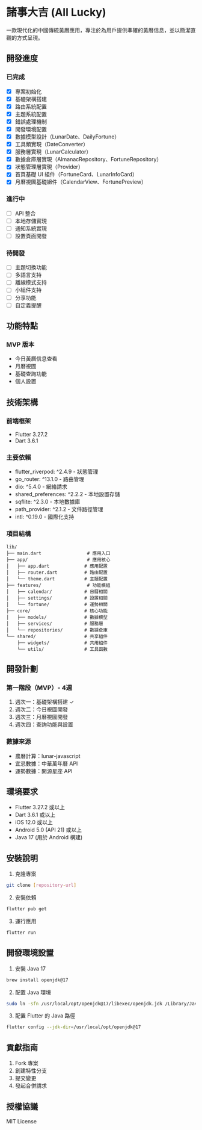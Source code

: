 # 諸事大吉 (All Lucky)

一款現代化的中國傳統黃曆應用，專注於為用戶提供準確的黃曆信息，並以簡潔直觀的方式呈現。

## 開發進度

### 已完成
- [x] 專案初始化
- [x] 基礎架構搭建
- [x] 路由系統配置
- [x] 主題系統配置
- [x] 錯誤處理機制
- [x] 開發環境配置
- [x] 數據模型設計（LunarDate、DailyFortune）
- [x] 工具類實現（DateConverter）
- [x] 服務層實現（LunarCalculator）
- [x] 數據倉庫層實現（AlmanacRepository、FortuneRepository）
- [x] 狀態管理層實現（Provider）
- [x] 首頁基礎 UI 組件（FortuneCard、LunarInfoCard）
- [x] 月曆視圖基礎組件（CalendarView、FortunePreview）

### 進行中
- [ ] API 整合
- [ ] 本地存儲實現
- [ ] 通知系統實現
- [ ] 設置頁面開發

### 待開發
- [ ] 主題切換功能
- [ ] 多語言支持
- [ ] 離線模式支持
- [ ] 小組件支持
- [ ] 分享功能
- [ ] 自定義提醒

## 功能特點

### MVP 版本
- 今日黃曆信息查看
- 月曆視圖
- 基礎查詢功能
- 個人設置

## 技術架構

### 前端框架
- Flutter 3.27.2
- Dart 3.6.1

### 主要依賴
- flutter_riverpod: ^2.4.9 - 狀態管理
- go_router: ^13.1.0 - 路由管理
- dio: ^5.4.0 - 網絡請求
- shared_preferences: ^2.2.2 - 本地設置存儲
- sqflite: ^2.3.0 - 本地數據庫
- path_provider: ^2.1.2 - 文件路徑管理
- intl: ^0.19.0 - 國際化支持

### 項目結構
```
lib/
├── main.dart                 # 應用入口
├── app/                      # 應用核心
│   ├── app.dart             # 應用配置
│   ├── router.dart          # 路由配置
│   └── theme.dart           # 主題配置
├── features/                 # 功能模組
│   ├── calendar/            # 日曆相關
│   ├── settings/            # 設置相關
│   └── fortune/             # 運勢相關
├── core/                    # 核心功能
│   ├── models/              # 數據模型
│   ├── services/            # 服務層
│   └── repositories/        # 數據倉庫
└── shared/                  # 共享組件
    ├── widgets/             # 共用組件
    └── utils/               # 工具函數
```

## 開發計劃

### 第一階段（MVP）- 4週
1. 週次一：基礎架構搭建 ✓
2. 週次二：今日視圖開發
3. 週次三：月曆視圖開發
4. 週次四：查詢功能與設置

### 數據來源
- 農曆計算：lunar-javascript
- 宜忌數據：中華萬年曆 API
- 運勢數據：開源星座 API

## 環境要求
- Flutter 3.27.2 或以上
- Dart 3.6.1 或以上
- iOS 12.0 或以上
- Android 5.0 (API 21) 或以上
- Java 17 (用於 Android 構建)

## 安裝說明
1. 克隆專案
```bash
git clone [repository-url]
```

2. 安裝依賴
```bash
flutter pub get
```

3. 運行應用
```bash
flutter run
```

## 開發環境設置
1. 安裝 Java 17
```bash
brew install openjdk@17
```

2. 配置 Java 環境
```bash
sudo ln -sfn /usr/local/opt/openjdk@17/libexec/openjdk.jdk /Library/Java/JavaVirtualMachines/openjdk-17.jdk
```

3. 配置 Flutter 的 Java 路徑
```bash
flutter config --jdk-dir=/usr/local/opt/openjdk@17
```

## 貢獻指南
1. Fork 專案
2. 創建特性分支
3. 提交變更
4. 發起合併請求

## 授權協議
MIT License 